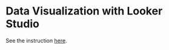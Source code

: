 # Data Visualization with Looker Studio

See the instruction [here](https://zkan.notion.site/Data-Visualization-with-Looker-Studio-441ec339eb1f493990b0f8816c8db70a?pvs=4).
